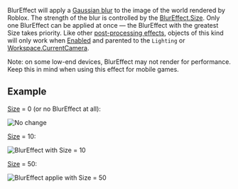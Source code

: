 BlurEffect will apply a [Gaussian blur](https://en.wikipedia.org/wiki/Gaussian_blur) to the image of the world rendered by Roblox. The strength of the blur is controlled by the [BlurEffect.Size](https://developer.roblox.com/api-reference/property/BlurEffect/Size). Only one BlurEffect can be applied at once — the BlurEffect with the greatest Size takes priority. Like other [post-processing effects](https://developer.roblox.com/api-reference/class/PostEffect), objects of this kind will only work when [Enabled](https://developer.roblox.com/api-reference/property/PostEffect/Enabled) and parented to the `Lighting` or [Workspace.CurrentCamera](https://developer.roblox.com/api-reference/property/Workspace/CurrentCamera).

Note: on some low-end devices, BlurEffect may not render for performance. Keep this in mind when using this effect for mobile games.

## Example

[Size](https://developer.roblox.com/api-reference/property/BlurEffect/Size) = 0 (or no BlurEffect at all):

![No change](https://developer.roblox.com/assets/5b2db585fda2af4e7866ab7d/Brightness0.png)

[Size](https://developer.roblox.com/api-reference/property/BlurEffect/Size) = 10:

![BlurEffect with Size = 10](https://developer.roblox.com/assets/5b2db58568a9cd0a78be426b/Blur10.png)

[Size](https://developer.roblox.com/api-reference/property/BlurEffect/Size) = 50:

![BlurEffect applie with Size = 50](https://developer.roblox.com/assets/5b2db5855928634658e3ce06/Blur50.png)